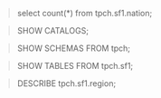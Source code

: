 

>select count(*) from tpch.sf1.nation;


>SHOW CATALOGS;


>SHOW SCHEMAS FROM tpch;


>SHOW TABLES FROM tpch.sf1;


>DESCRIBE tpch.sf1.region;